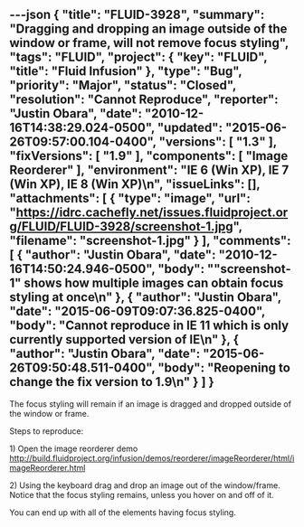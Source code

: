 ---json
{
  "title": "FLUID-3928",
  "summary": "Dragging and dropping an image outside of the window or frame, will not remove focus styling",
  "tags": "FLUID",
  "project": {
    "key": "FLUID",
    "title": "Fluid Infusion"
  },
  "type": "Bug",
  "priority": "Major",
  "status": "Closed",
  "resolution": "Cannot Reproduce",
  "reporter": "Justin Obara",
  "date": "2010-12-16T14:38:29.024-0500",
  "updated": "2015-06-26T09:57:00.104-0400",
  "versions": [
    "1.3"
  ],
  "fixVersions": [
    "1.9"
  ],
  "components": [
    "Image Reorderer"
  ],
  "environment": "IE 6 (Win XP), IE 7 (Win XP), IE 8 (Win XP)\n",
  "issueLinks": [],
  "attachments": [
    {
      "type": "image",
      "url": "https://idrc.cachefly.net/issues.fluidproject.org/FLUID/FLUID-3928/screenshot-1.jpg",
      "filename": "screenshot-1.jpg"
    }
  ],
  "comments": [
    {
      "author": "Justin Obara",
      "date": "2010-12-16T14:50:24.946-0500",
      "body": "\"screenshot-1\" shows how multiple images can obtain focus styling at once\n"
    },
    {
      "author": "Justin Obara",
      "date": "2015-06-09T09:07:36.825-0400",
      "body": "Cannot reproduce in IE 11 which is only currently supported version of IE\n"
    },
    {
      "author": "Justin Obara",
      "date": "2015-06-26T09:50:48.511-0400",
      "body": "Reopening to change the fix version to 1.9\n"
    }
  ]
}
---
The focus styling will remain if an image is dragged and dropped outside of the window or frame.

Steps to reproduce:

1\) Open the image reorderer demo\
<http://build.fluidproject.org/infusion/demos/reorderer/imageReorderer/html/imageReorderer.html>

2\) Using the keyboard drag and drop an image out of the window/frame.\
Notice that the focus styling remains, unless you hover on and off of it.

You can end up with all of the elements  having focus styling.

        